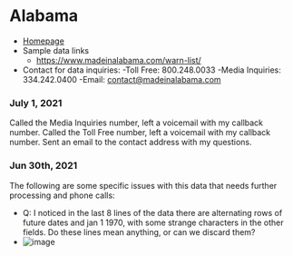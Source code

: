 # Alabama

- [Homepage](https://www.madeinalabama.com/)
- Sample data links
  - https://www.madeinalabama.com/warn-list/
- Contact for data inquiries:
  -Toll Free: 800.248.0033
  -Media Inquiries: 334.242.0400
  -Email: contact@madeinalabama.com 

### July 1, 2021
Called the Media Inquiries number, left a voicemail with my callback number. Called the Toll Free number, left a voicemail with my callback number. Sent an email to the contact address with my questions.

### Jun 30th, 2021 

The following are some specific issues with this data that needs further processing and phone calls:
- Q: I noticed in the last 8 lines of the data there are alternating rows of future dates and jan 1 1970, with some strange characters in the other fields. Do these lines mean anything, or can we discard them?
- ![image](https://user-images.githubusercontent.com/20691507/124038481-0c62aa00-d9b6-11eb-9498-fdc623798797.png)
